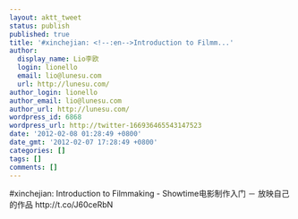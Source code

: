 ```yaml
---
layout: aktt_tweet
status: publish
published: true
title: '#xinchejian: <!--:en-->Introduction to Filmm...'
author:
  display_name: Lio李欧
  login: lionello
  email: lio@lunesu.com
  url: http://lunesu.com/
author_login: lionello
author_email: lio@lunesu.com
author_url: http://lunesu.com/
wordpress_id: 6868
wordpress_url: http://twitter-166936465543147523
date: '2012-02-08 01:28:49 +0800'
date_gmt: '2012-02-07 17:28:49 +0800'
categories: []
tags: []
comments: []
---
```

<p>#xinchejian: <!--:en-->Introduction to Filmmaking - Showtime<!--:--><!--:zh-->电影制作入门 － 放映自己的作品<!--:--> http:&#47;&#47;t.co&#47;J60ceRbN</p>
